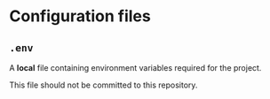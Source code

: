 # Configuration files

## `.env`

A **local** file containing environment variables required for the project.

This file should not be committed to this repository.
